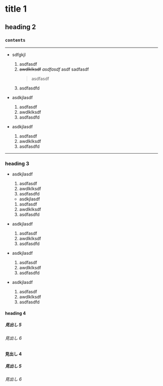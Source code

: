 # title 1

## **heading 2**

### `contents`
***
- sdfgkjl  
  1. asdfasdf
  2. ~~awdlklksdf~~  *asdfasdf*  asdf sadfasdf
        > asdfasdf
  3. asdfasdfd  

- asdkjlasdf
  1. asdfasdf
  2. awdlklksdf
  3. asdfasdfd  

- asdkjlasdf
  1. asdfasdf
  2. awdlklksdf
  3. asdfasdfd    
***
### heading 3
- asdkjlasdf
  1. asdfasdf
  2. awdlklksdf
  3. asdfasdfd    

  - asdkjlasdf
  1. asdfasdf
  2. awdlklksdf
  3. asdfasdfd   
- asdkjlasdf
  1. asdfasdf
  2. awdlklksdf
  3. asdfasdfd    
- asdkjlasdf
  1. asdfasdf
  2. awdlklksdf
  3. asdfasdfd    
 
- asdkjlasdf
  1. asdfasdf
  2. awdlklksdf
  3. asdfasdfd    

#### heading 4

##### 見出し 5

###### 見出し 6

#### 見出し 4

##### 見出し 5

###### 見出し 6
